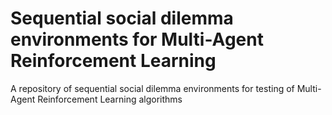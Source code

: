 # Sequential social dilemma environments for Multi-Agent Reinforcement Learning
A repository of sequential social dilemma environments for testing of Multi-Agent Reinforcement Learning algorithms

